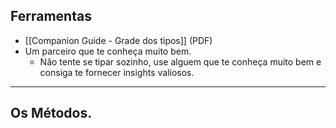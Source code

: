 ## Ferramentas

- [[Companion Guide - Grade dos tipos]] (PDF)
- Um parceiro que te conheça muito bem. 
	- Não tente se tipar sozinho, use alguem que te conheça muito bem e consiga te fornecer insights valiosos.




----

## Os Métodos.



